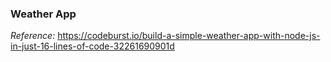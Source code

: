 ### Weather App

*Reference:* https://codeburst.io/build-a-simple-weather-app-with-node-js-in-just-16-lines-of-code-32261690901d

